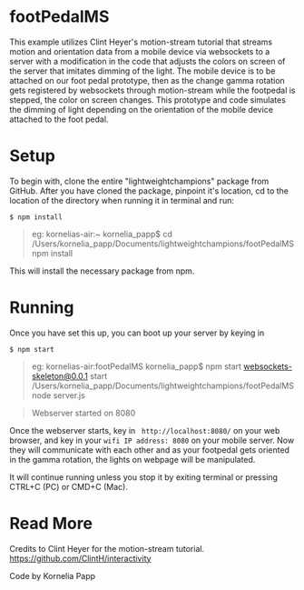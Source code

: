 # footPedalMS

This example utilizes Clint Heyer's motion-stream tutorial that streams motion and orientation data from a mobile device via websockets to a server with a modification in the code that adjusts the colors on screen of the server that imitates dimming of the light. The mobile device is to be attached on our foot pedal prototype, then as the change gamma rotation gets registered by websockets through motion-stream while the footpedal is stepped, the color on screen changes. This prototype and code simulates the dimming of light depending on the orientation of the mobile device attached to the foot pedal. 

# Setup 

To begin with, clone the entire "lightweightchampions" package from GitHub. 
After you have cloned the package, pinpoint it's location, cd to the location of the directory when running it in terminal and run:

`$ npm install`

> eg: kornelias-air:~ kornelia_papp$ cd /Users/kornelia_papp/Documents/lightweightchampions/footPedalMS npm install

This will install the necessary package from npm.

# Running

Once you have set this up, you can boot up your server by keying in

`$ npm start`

> eg: kornelias-air:footPedalMS kornelia_papp$ npm start
> websockets-skeleton@0.0.1 start /Users/kornelia_papp/Documents/lightweightchampions/footPedalMS
> node server.js

> Webserver started on 8080

Once the webserver starts, key in ` http://localhost:8080/` on your web browser, and key in your `wifi IP address: 8080` on your mobile server. Now they will communicate with each other and as your footpedal gets oriented in the gamma rotation, the lights on webpage will be manipulated.


It will continue running unless you stop it by exiting terminal or pressing CTRL+C (PC) or CMD+C (Mac).


# Read More

Credits to Clint Heyer for the motion-stream tutorial.
https://github.com/ClintH/interactivity

Code by Kornelia Papp

